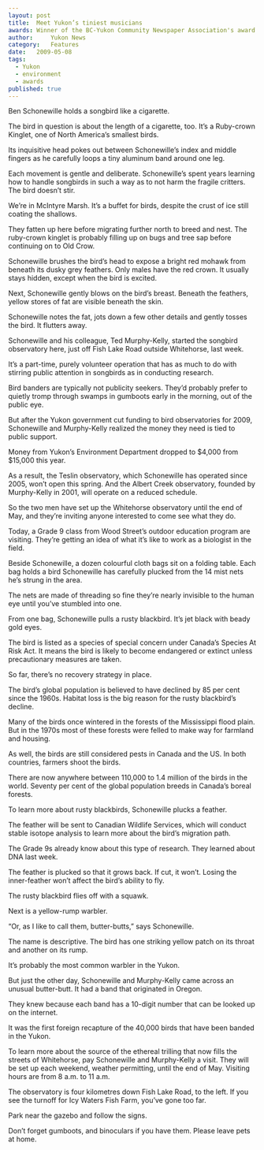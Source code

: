 ```yaml
---
layout:	post
title:	Meet Yukon’s tiniest musicians
awards: Winner of the BC-Yukon Community Newspaper Association's award for best outdoor recreational writing
author:     Yukon News
category:	Features
date:	2009-05-08
tags: 
  - Yukon
  - environment
  - awards
published: true
---
```


Ben Schonewille holds a songbird like a cigarette.

The bird in question is about the length of a cigarette, too. It’s a Ruby-crown Kinglet, one of North America’s smallest birds.

Its inquisitive head pokes out between Schonewille’s index and middle fingers as he carefully loops a tiny aluminum band around one leg.

Each movement is gentle and deliberate. Schonewille’s spent years learning how to handle songbirds in such a way as to not harm the fragile critters. The bird doesn’t stir. <!-- BREAK -->

We’re in McIntyre Marsh. It’s a buffet for birds, despite the crust of ice still coating the shallows.

They fatten up here before migrating further north to breed and nest. The ruby-crown kinglet is probably filling up on bugs and tree sap before continuing on to Old Crow.

Schonewille brushes the bird’s head to expose a bright red mohawk from beneath its dusky grey feathers. Only males have the red crown. It usually stays hidden, except when the bird is excited.

Next, Schonewille gently blows on the bird’s breast. Beneath the feathers, yellow stores of fat are visible beneath the skin.

Schonewille notes the fat, jots down a few other details and gently tosses the bird. It flutters away.

Schonewille and his colleague, Ted Murphy-Kelly, started the songbird observatory here, just off Fish Lake Road outside Whitehorse, last week.

It’s a part-time, purely volunteer operation that has as much to do with stirring public attention in songbirds as in conducting research.

Bird banders are typically not publicity seekers. They’d probably prefer to quietly tromp through swamps in gumboots early in the morning, out of the public eye.

But after the Yukon government cut funding to bird observatories for 2009, Schonewille and Murphy-Kelly realized the money they need is tied to public support.

Money from Yukon’s Environment Department dropped to $4,000 from $15,000 this year.

As a result, the Teslin observatory, which Schonewille has operated since 2005, won’t open this spring. And the Albert Creek observatory, founded by Murphy-Kelly in 2001, will operate on a reduced schedule.

So the two men have set up the Whitehorse observatory until the end of May, and they’re inviting anyone interested to come see what they do.

Today, a Grade 9 class from Wood Street’s outdoor education program are visiting. They’re getting an idea of what it’s like to work as a biologist in the field.

Beside Schonewille, a dozen colourful cloth bags sit on a folding table. Each bag holds a bird Schonewille has carefully plucked from the 14 mist nets he’s strung in the area.

The nets are made of threading so fine they’re nearly invisible to the human eye until you’ve stumbled into one.

From one bag, Schonewille pulls a rusty blackbird. It’s jet black with beady gold eyes.

The bird is listed as a species of special concern under Canada’s Species At Risk Act. It means the bird is likely to become endangered or extinct unless precautionary measures are taken.

So far, there’s no recovery strategy in place.

The bird’s global population is believed to have declined by 85 per cent since the 1960s. Habitat loss is the big reason for the rusty blackbird’s decline.

Many of the birds once wintered in the forests of the Mississippi flood plain. But in the 1970s most of these forests were felled to make way for farmland and housing.

As well, the birds are still considered pests in Canada and the US. In both countries, farmers shoot the birds.

There are now anywhere between 110,000 to 1.4 million of the birds in the world. Seventy per cent of the global population breeds in Canada’s boreal forests.

To learn more about rusty blackbirds, Schonewille plucks a feather.

The feather will be sent to Canadian Wildlife Services, which will conduct stable isotope analysis to learn more about the bird’s migration path.

The Grade 9s already know about this type of research. They learned about DNA last week.

The feather is plucked so that it grows back. If cut, it won’t. Losing the inner-feather won’t affect the bird’s ability to fly.

The rusty blackbird flies off with a squawk.

Next is a yellow-rump warbler.

“Or, as I like to call them, butter-butts,” says Schonewille.

The name is descriptive. The bird has one striking yellow patch on its throat and another on its rump.

It’s probably the most common warbler in the Yukon.

But just the other day, Schonewille and Murphy-Kelly came across an unusual butter-butt. It had a band that originated in Oregon.

They knew because each band has a 10-digit number that can be looked up on the internet.

It was the first foreign recapture of the 40,000 birds that have been banded in the Yukon.

To learn more about the source of the ethereal trilling that now fills the streets of Whitehorse, pay Schonewille and Murphy-Kelly a visit. They will be set up each weekend, weather permitting, until the end of May. Visiting hours are from 8 a.m. to 11 a.m.

The observatory is four kilometres down Fish Lake Road, to the left. If you see the turnoff for Icy Waters Fish Farm, you’ve gone too far.

Park near the gazebo and follow the signs.

Don’t forget gumboots, and binoculars if you have them. Please leave pets at home.